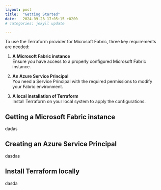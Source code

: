```yaml
---
layout: post
title:  "Getting Started"
date:   2024-09-23 17:05:15 +0200
# categories: jekyll update

---
```

To use the Terraform provider for Microsoft Fabric, three key requirements are needed:

1. **A Microsoft Fabric instance**  
   Ensure you have access to a properly configured Microsoft Fabric instance.

2. **An Azure Service Principal**  
   You need a Service Principal with the required permissions to modify your Fabric environment.

3. **A local installation of Terraform**  
   Install Terraform on your local system to apply the configurations.

## Getting a Microsoft Fabric instance

dadas

## Creating an Azure Service Principal

dasdas

## Install Terraform locally


dasda